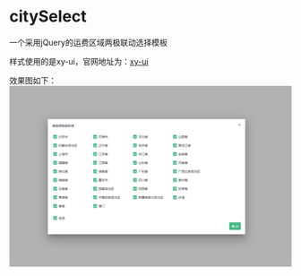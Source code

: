 # citySelect
一个采用jQuery的运费区域两极联动选择模板

样式使用的是xy-ui，官网地址为：[xy-ui](https://xy-ui.codelabo.cn/docs)

效果图如下：
![效果图](./effectImage/effectImage.png)
